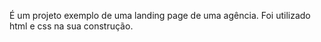 É um projeto exemplo de uma landing page de uma agência.
Foi utilizado html e css na sua construção.
